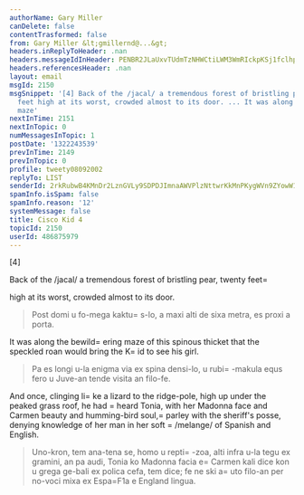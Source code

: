 ```yaml
---
authorName: Gary Miller
canDelete: false
contentTrasformed: false
from: Gary Miller &lt;gmillernd@...&gt;
headers.inReplyToHeader: .nan
headers.messageIdInHeader: PENBR2JLaUxvTUdmTzNHWCtiLWM3WmRIckpKSj1fclhpRkZlX2IzRUhKTHdHWC09VW91d0BtYWlsLmdtYWlsLmNvbT4=
headers.referencesHeader: .nan
layout: email
msgId: 2150
msgSnippet: '[4] Back of the /jacal/ a tremendous forest of bristling pear, twenty
  feet high at its worst, crowded almost to its door. ... It was along the bewildering
  maze'
nextInTime: 2151
nextInTopic: 0
numMessagesInTopic: 1
postDate: '1322243539'
prevInTime: 2149
prevInTopic: 0
profile: tweety08092002
replyTo: LIST
senderId: 2rkRubwB4KMnDr2LznGVLy9SDPDJImnaAWVPlzNttwrKkMnPKygWVn9ZYowW1prj3P4HVh2Bk9lcMDE6FzhA3-04gOG2w4Vn
spamInfo.isSpam: false
spamInfo.reason: '12'
systemMessage: false
title: Cisco Kid 4
topicId: 2150
userId: 486875979
---
```


[4]

Back of the /jacal/ a tremendous forest of bristling pear, twenty feet=

high at its worst, crowded almost to its door.
> Post domi u fo-mega kaktu=
s-lo, a maxi alti de sixa metra, es proxi a porta.

It was along the bewild=
ering maze of this spinous thicket that the
speckled roan would bring the K=
id to see his girl.
> Pa es longi u-la enigma via ex spina densi-lo, u rubi=
-makula equs fero u Juve-an tende visita an filo-fe.

And once, clinging li=
ke a lizard to the ridge-pole, high up under the
peaked grass roof, he had =
heard Tonia, with her Madonna face and
Carmen beauty and humming-bird soul,=
 parley with the sheriff's posse,
denying knowledge of her man in her soft =
/melange/ of Spanish and
English.
> Uno-kron, tem ana-tena se, homo u repti=
-zoa, alti infra u-la tegu ex gramini, an pa audi, Tonia ko Madonna facia e=
 Carmen kali dice kon u grega ge-bali ex polica cefa, tem dice; fe ne ski a=
uto filo-an per no-voci mixa ex Espa=F1a e England lingua.

